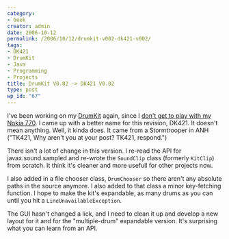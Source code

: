 ```yaml
---
category:
- Geek
creator: admin
date: 2006-10-12
permalink: /2006/10/12/drumkit-v002-dk421-v002/
tags:
- DK421
- DrumKit
- Java
- Programming
- Projects
title: DrumKit V0.02 -> DK421 V0.02
type: post
wp_id: "67"
---
```


I've been working on my [DrumKit](/2006/09/30/drumkit-v001/) again, since I [don't get to play with my Nokia 770](/2006/10/11/nokia-770-review/). I came up with a better name for this revision, DK421.  It doesn't mean anything.  Well, it kinda does.  It came from a Stormtrooper in ANH ("TK421, Why aren't you at your post? TK421, respond.")

There isn't a lot of change in this version.  I re-read the API for javax.sound.sampled and re-wrote the `SoundClip` class (formerly `KitClip`) from scratch.  It think it's cleaner and more usefull for other projects now.

I also added in a file chooser class, `DrumChooser` so there aren't any absolute paths in the source anymore.  I also added to that class a minor key-fetching function.  I hope to make the kit's expandable, as many drums as you can until you hit a `LineUnavailableException`.

The GUI hasn't changed a lick, and I need to clean it up and develop a new layout for it and for the "multiple-drum" expandable version.  It's surprising what you can learn from an API.
